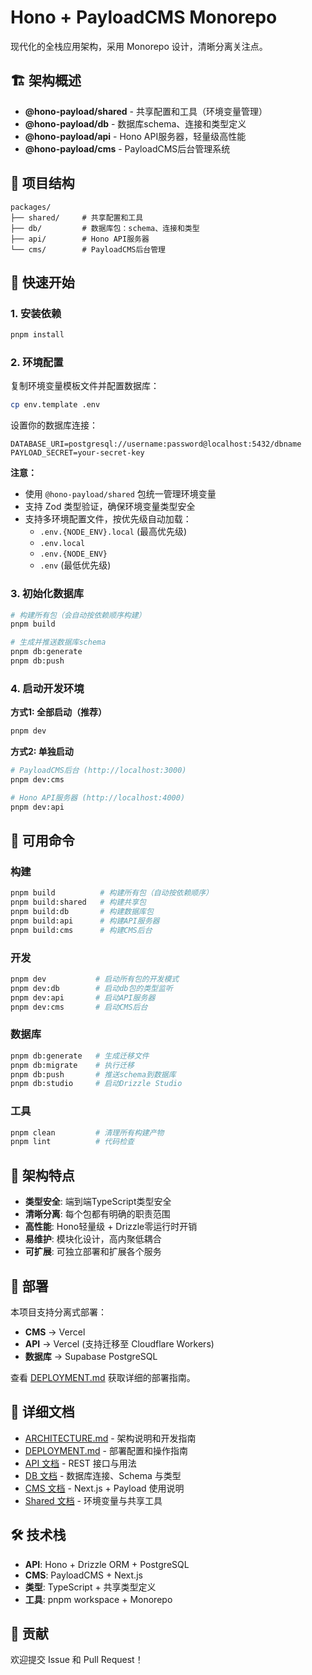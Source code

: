 # Hono + PayloadCMS Monorepo

现代化的全栈应用架构，采用 Monorepo 设计，清晰分离关注点。

## 🏗️ 架构概述

- **@hono-payload/shared** - 共享配置和工具（环境变量管理）
- **@hono-payload/db** - 数据库schema、连接和类型定义
- **@hono-payload/api** - Hono API服务器，轻量级高性能
- **@hono-payload/cms** - PayloadCMS后台管理系统

## 📁 项目结构

```
packages/
├── shared/     # 共享配置和工具
├── db/         # 数据库包：schema、连接和类型
├── api/        # Hono API服务器
└── cms/        # PayloadCMS后台管理
```

## 🚀 快速开始

### 1. 安装依赖

```bash
pnpm install
```

### 2. 环境配置

复制环境变量模板文件并配置数据库：

```bash
cp env.template .env
```

设置你的数据库连接：

```env
DATABASE_URI=postgresql://username:password@localhost:5432/dbname
PAYLOAD_SECRET=your-secret-key
```

**注意：** 
- 使用 `@hono-payload/shared` 包统一管理环境变量
- 支持 Zod 类型验证，确保环境变量类型安全
- 支持多环境配置文件，按优先级自动加载：
  - `.env.{NODE_ENV}.local` (最高优先级)
  - `.env.local` 
  - `.env.{NODE_ENV}` 
  - `.env` (最低优先级)

### 3. 初始化数据库

```bash
# 构建所有包（会自动按依赖顺序构建）
pnpm build

# 生成并推送数据库schema
pnpm db:generate
pnpm db:push
```

### 4. 启动开发环境

**方式1: 全部启动（推荐）**
```bash
pnpm dev
```

**方式2: 单独启动**
```bash
# PayloadCMS后台 (http://localhost:3000)
pnpm dev:cms

# Hono API服务器 (http://localhost:4000)
pnpm dev:api
```

## 📝 可用命令

### 构建
```bash
pnpm build          # 构建所有包（自动按依赖顺序）
pnpm build:shared   # 构建共享包
pnpm build:db       # 构建数据库包
pnpm build:api      # 构建API服务器
pnpm build:cms      # 构建CMS后台
```

### 开发
```bash
pnpm dev           # 启动所有包的开发模式
pnpm dev:db        # 启动db包的类型监听
pnpm dev:api       # 启动API服务器
pnpm dev:cms       # 启动CMS后台
```

### 数据库
```bash
pnpm db:generate   # 生成迁移文件
pnpm db:migrate    # 执行迁移
pnpm db:push       # 推送schema到数据库
pnpm db:studio     # 启动Drizzle Studio
```

### 工具
```bash
pnpm clean         # 清理所有构建产物
pnpm lint          # 代码检查
```

## 🌟 架构特点

- **类型安全**: 端到端TypeScript类型安全
- **清晰分离**: 每个包都有明确的职责范围
- **高性能**: Hono轻量级 + Drizzle零运行时开销
- **易维护**: 模块化设计，高内聚低耦合
- **可扩展**: 可独立部署和扩展各个服务

## 🚀 部署

本项目支持分离式部署：

- **CMS** → Vercel
- **API** → Vercel (支持迁移至 Cloudflare Workers)
- **数据库** → Supabase PostgreSQL

查看 [DEPLOYMENT.md](./DEPLOYMENT.md) 获取详细的部署指南。

## 📖 详细文档

- [ARCHITECTURE.md](./ARCHITECTURE.md) - 架构说明和开发指南
- [DEPLOYMENT.md](./DEPLOYMENT.md) - 部署配置和操作指南
- [API 文档](./docs/api.md) - REST 接口与用法
- [DB 文档](./docs/db.md) - 数据库连接、Schema 与类型
- [CMS 文档](./docs/cms.md) - Next.js + Payload 使用说明
- [Shared 文档](./docs/shared.md) - 环境变量与共享工具

## 🛠️ 技术栈

- **API**: Hono + Drizzle ORM + PostgreSQL
- **CMS**: PayloadCMS + Next.js
- **类型**: TypeScript + 共享类型定义
- **工具**: pnpm workspace + Monorepo

## 🤝 贡献

欢迎提交 Issue 和 Pull Request！